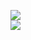 [![](https://img.shields.io/badge/Made%20With-Github%20Spray-lightgrey.svg?style=for-the-badge&logo=github)](https://github.com/Annihil/github-spray#19903)  
[![](https://i.imgur.com/2DrTn0Z.gif)](https://github.com/Annihil/github-spray)
